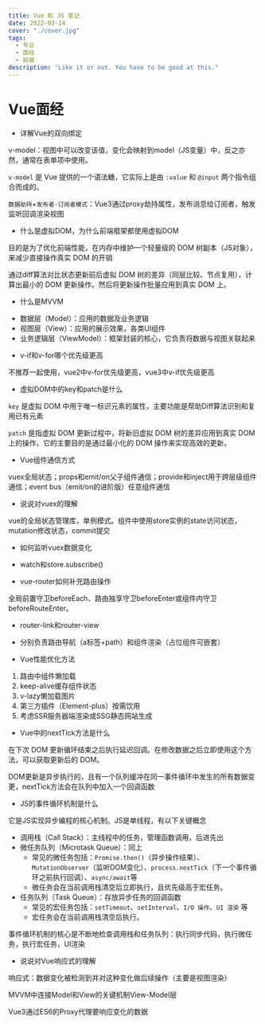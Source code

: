 ```yaml
---
title: Vue 和 JS 笔记
date: 2022-03-14
cover: "./cover.jpg"
tags: 
  - 专业
  - 面经
  - 前端
description: "Like it or not. You have to be good at this."
---
```


# Vue面经

* 详解Vue的双向绑定

v-model：视图中可以改变该值，变化会映射到model（JS变量）中，反之亦然，通常在表单项中使用。

`v-model` 是 Vue 提供的一个语法糖，它实际上是由 `:value` 和 `@input` 两个指令组合而成的。

`数据劫持`+`发布者-订阅者模式`：Vue3通过proxy劫持属性，发布消息给订阅者，触发监听回调渲染视图



* 什么是虚拟DOM，为什么前端框架都使用虚拟DOM

目的是为了优化前端性能，在内存中维护一个轻量级的 DOM 树副本（JS对象），来减少直接操作真实 DOM 的开销

通过diff算法对比状态更新前后虚拟 DOM 树的差异（同层比较、节点复用），计算出最小的 DOM 更新操作。然后将更新操作批量应用到真实 DOM 上。



* 什么是MVVM

- 数据层（Model）：应用的数据及业务逻辑
- 视图层（View）：应用的展示效果，各类UI组件
- 业务逻辑层（ViewModel）：框架封装的核心，它负责将数据与视图关联起来



* v-if和v-for哪个优先级更高

不推荐一起使用，vue2中v-for优先级更高，vue3中v-if优先级更高



* 虚拟DOM中的key和patch是什么

`key` 是虚拟 DOM 中用于唯一标识元素的属性，主要功能是帮助Diff算法识别和复用已有元素

`patch` 是指虚拟 DOM 更新过程中，将新旧虚拟 DOM 树的差异应用到真实 DOM 上的操作。它的主要目的是通过最小化的 DOM 操作来实现高效的更新。



* Vue组件通信方式

vuex全局状态；props和emit/on父子组件通信；provide和inject用于跨层级组件通信；event bus（emit/on的进阶版）任意组件通信



* 说说对vuex的理解

vue的全局状态管理库，单例模式。组件中使用store实例的state访问状态，mutation修改状态，commit提交



* 如何监听vuex数据变化
* watch和store.subscribe()



* vue-router如何补充路由操作

全局前置守卫beforeEach、路由独享守卫beforeEnter或组件内守卫beforeRouteEnter。



* router-link和router-view
* 分别负责路由导航（a标签+path）和组件渲染（占位组件可嵌套）



* Vue性能优化方法

1. 路由中组件懒加载
2. keep-alive缓存组件状态
3. v-lazy懒加载图片
4. 第三方插件（Element-plus）按需饮用
5. 考虑SSR服务器端渲染或SSG静态网站生成



* Vue中的nextTick方法是什么

在下次 DOM 更新循环结束之后执行延迟回调。在修改数据之后立即使用这个方法，可以获取更新后的 DOM。

DOM更新是异步执行的，且有一个队列缓冲在同一事件循环中发生的所有数据变更，nextTick方法会在队列中加入一个回调函数



* JS的事件循环机制是什么

它是JS实现异步编程的核心机制。JS是单线程，有以下关键概念

* 调用栈（Call Stack）：主线程中的任务，管理函数调用，后进先出
* 微任务队列（Microtask Queue）：同上
  * 常见的微任务包括：`Promise.then()`（异步操作结果）、`MutationObserver`（监听DOM变化）、`process.nextTick`（下一个事件循环之前执行回调）、`async/await`等
  * 微任务会在当前调用栈清空后立即执行，且优先级高于宏任务。
* 任务队列（Task Queue）：存放异步任务的回调函数
  * 常见的宏任务包括：`setTimeout`、`setInterval`、`I/O 操作`、`UI 渲染` 等
  * 宏任务会在当前调用栈清空后执行。

事件循环机制的核心是不断地检查调用栈和任务队列：执行同步代码，执行微任务，执行宏任务，UI渲染



* 说说对Vue响应式的理解

响应式：数据变化被检测到并对这种变化做后续操作（主要是视图渲染）

MVVM中连接Model和View的关键机制View-Model层

Vue3通过ES6的Proxy代理要响应变化的数据